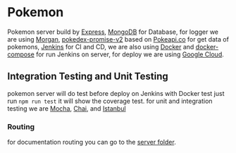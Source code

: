 # Pokemon 

Pokemon server build by [Express](https://expressjs.com), [MongoDB](https://www.mongodb.com) for Database,
for logger we are using [Morgan](https://www.npmjs.com/package/morgan), [pokedex-promise-v2](https://github.com/PokeAPI/pokedex-promise-v2) based on 
[Pokeapi.co](https://pokeapi.co/docs/v2.html) for get data of pokemons, [Jenkins](https://jenkins.io) for CI and CD, we are also using [Docker](https://www.docker.com) and
[docker-compose](https://github.com/docker/compose) for run Jenkins on server, 
for deploy we are using [Google Cloud](https://cloud.google.com).


## Integration Testing and Unit Testing 

pokemon server will do test before deploy on Jenkins with Docker test
just run 
```npm run test``` it will show the coverage test.
for unit and integration testing we are [Mocha](https://mochajs.org), [Chai](https://www.chaijs.com), and [Istanbul](https://istanbul.js.org)


### Routing 

for documentation routing you can go to the [server folder](https://github.com/harmnot/pokemon/tree/master/server).
